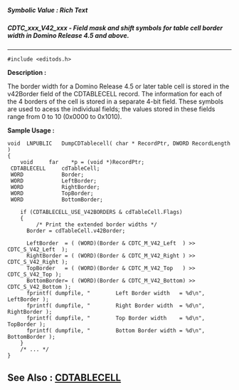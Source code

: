 ##### Symbolic Value : Rich Text
##### CDTC_xxx_V42_xxx - Field mask and shift symbols for table cell border width in Domino Release 4.5 and above.
---
```
#include <editods.h>
```
**Description :**

The border width for a Domino Release 4.5 or later table cell is stored in the 
v42Border field of the CDTABLECELL record.  The information for each of the 4 
borders of the cell is stored in a separate 4-bit field.  These symbols are 
used to acess the individual fields;  the values stored in these fields range 
from 0 to 10 (0x0000 to 0x1010).


**Sample Usage :**
```
void  LNPUBLIC   DumpCDTablecell( char * RecordPtr, DWORD RecordLength )
{
    void     far    *p = (void *)RecordPtr;
 CDTABLECELL     cdTableCell;
 WORD            Border;
 WORD            LeftBorder;
 WORD            RightBorder;
 WORD            TopBorder;
 WORD            BottomBorder;

    if (CDTABLECELL_USE_V42BORDERS & cdTableCell.Flags)
    {
         /* Print the extended border widths */
      Border = cdTableCell.v42Border;

      LeftBorder  = ( (WORD)(Border & CDTC_M_V42_Left  ) >> CDTC_S_V42_Left  );
      RightBorder = ( (WORD)(Border & CDTC_M_V42_Right ) >> CDTC_S_V42_Right );
      TopBorder   = ( (WORD)(Border & CDTC_M_V42_Top   ) >> CDTC_S_V42_Top );
      BottomBorder= ( (WORD)(Border & CDTC_M_V42_Bottom) >> CDTC_S_V42_Bottom );
      fprintf( dumpfile, "        Left Border width   = %d\n", LeftBorder );
      fprintf( dumpfile, "        Right Border width  = %d\n", RightBorder );
      fprintf( dumpfile, "        Top Border width    = %d\n", TopBorder );
      fprintf( dumpfile, "        Bottom Border width = %d\n", BottomBorder );
    }
    /* ... */
}
```
**See Also :**
[CDTABLECELL](/reference/Data/CDTABLECELL)
---
